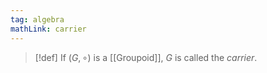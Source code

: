 ```yaml
---
tag: algebra
mathLink: carrier
---
```

>[!def]
>If $(G,\circ)$ is a [[Groupoid]], $G$ is called the *carrier*.

